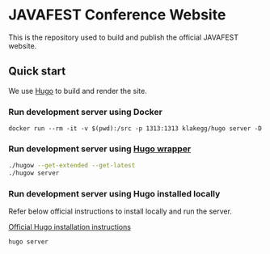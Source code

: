 # JAVAFEST Conference Website
This is the repository used to build and publish the official JAVAFEST website.

## Quick start
We use [Hugo](https://gohugo.io/) to build and render the site. 

### Run development server using Docker
```
docker run --rm -it -v $(pwd):/src -p 1313:1313 klakegg/hugo server -D
```

### Run development server using [Hugo wrapper](https://github.com/khos2ow/hugo-wrapper)
```sh
./hugow --get-extended --get-latest
./hugow server
```

### Run development server using Hugo installed locally

Refer below official instructions to install locally and run the server.

[Official Hugo installation instructions](https://gohugo.io/installation/)

```hugo server```